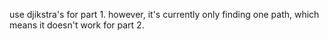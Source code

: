 use djikstra's for part 1. however, it's currently only finding one path, which means it doesn't work for part 2.